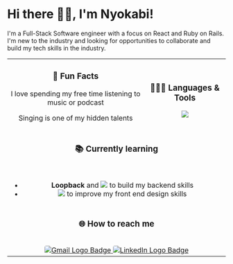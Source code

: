 # Hi there 👋🏾, I'm Nyokabi!

I'm a Full-Stack Software engineer with a focus on React and Ruby on Rails. I'm new to the industry and looking for opportunities to collaborate and build my tech skills in the industry.

<table>
  <tr>
    <td align="center">
    <h3>🤩 Fun Facts</h3>
      <p>I love spending my free time listening to music or podcast</p>
      <p>Singing is one of my hidden talents</p>
    </td>
    <td align="center">
      <h3>👩🏽‍💻 Languages & Tools</h3>
      <img style="text-align: center;" src="https://skillicons.dev/icons?i=html,css,bootstrap,js,react,vercel,vscode,git,github,githubactions,rails,ruby,postgres,sqlite&perline=4">
    </td>
  </tr>
  <tr>
    <td colspan="2" align="center">
      <h3 style="text-align: center" align="center" valign="top">📚 Currently learning</h3><br>
      <ul>
        <li><strong>Loopback</strong> and <img style="text-align: center;" src="https://skillicons.dev/icons?i=nodejs&perline=4"> to build my backend skills</li>
        <li><img style="text-align: center;" src="https://skillicons.dev/icons?i=figma&perline=4"> to improve my front end design skills</li>
      </ul>
    </td>
  </tr>
  <tr>
    <td colspan="2" align="center">
      <h3>🌐 How to reach me</h3><br>
      <a href="nyokabikamau2014@gmail.com">
        <img 
        src="https://img.shields.io/badge/Gmail-D14836?style=for-the-badge&logo=gmail&logoColor=white" 
        alt="Gmail Logo Badge" 
        style="border-radius: 4px;"
        >
      </a>
      <a href="linkedin.com/in/nyokabikamau">
        <img
          src="https://img.shields.io/badge/LinkedIn-0077B5?style=for-the-badge&logo=linkedin&logoColor=white"
          alt="LinkedIn Logo Badge"
          style="border-radius: 4px;"
          >
      </a>
    </td>
  </tr>
</table>
